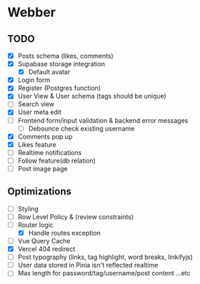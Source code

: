 # Webber

## TODO

- [x] Posts schema (likes, comments)
- [x] Supabase storage integration
  - [x] Default avatar
- [x] Login form
- [x] Register (Postgres function)
- [x] User View & User schema (tags should be unique)
- [ ] Search view
- [x] User meta edit
- [ ] Frontend form/input validation & backend error messages
  - [ ] Debounce check existing username
- [x] Comments pop up
- [x] Likes feature
- [ ] Realtime notifications
- [ ] Follow feature(db relation)
- [ ] Post image page

## Optimizations

- [ ] Styling
- [ ] Row Level Policy & (review constraints)
- [ ] Router logic
  - [x] Handle routes exception
- [ ] Vue Query Cache
- [x] Vercel 404 redirect
- [ ] Post typography (links, tag highlight, word breaks, linkifyjs)
- [ ] User data stored in Pinia isn't reflected realtime
- [ ] Max length for password/tag/username/post content ...etc
